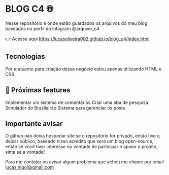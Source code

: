 # BLOG C4 🌐

Nesse repositório é onde estão guardados os arquivos do meu blog baseados no perfil do intagram @arquivo_c4 

👉 Acesse aqui https://lucasoliveira002.github.io/blog_c4/index.html

## Tecnologias
Por enquanto para criação desse negócio estou apenas utilizando HTML e CSS

## 📌 Próximas features

Implementar um sistema de comentários 
Criar uma aba de pesquisa
Simulador do Brasileirão
Sistema para gerenciar os posts

## Importante avisar

O github não deixa hospedar site se o repositório for privado, então  tive q deixar público,  baseado nisso acredito que será um blog open-source, então se você tiver interesse ou vontade de participar e apoiar o projeto, sinta se a vontade!

Para me contatar ou avisar algum problema que achou me chame por email lucas.nigol@gmail.com

